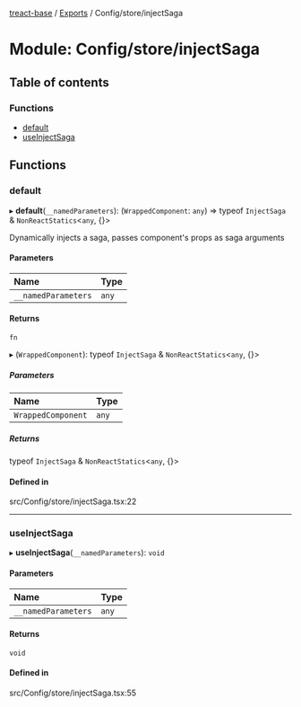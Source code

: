 [treact-base](../README.md) / [Exports](../modules.md) / Config/store/injectSaga

# Module: Config/store/injectSaga

## Table of contents

### Functions

- [default](Config_store_injectSaga.md#default)
- [useInjectSaga](Config_store_injectSaga.md#useinjectsaga)

## Functions

### default

▸ **default**(`__namedParameters`): (`WrappedComponent`: `any`) => typeof `InjectSaga` & `NonReactStatics`<`any`, {}\>

Dynamically injects a saga, passes component's props as saga arguments

#### Parameters

| Name | Type |
| :------ | :------ |
| `__namedParameters` | `any` |

#### Returns

`fn`

▸ (`WrappedComponent`): typeof `InjectSaga` & `NonReactStatics`<`any`, {}\>

##### Parameters

| Name | Type |
| :------ | :------ |
| `WrappedComponent` | `any` |

##### Returns

typeof `InjectSaga` & `NonReactStatics`<`any`, {}\>

#### Defined in

src/Config/store/injectSaga.tsx:22

___

### useInjectSaga

▸ **useInjectSaga**(`__namedParameters`): `void`

#### Parameters

| Name | Type |
| :------ | :------ |
| `__namedParameters` | `any` |

#### Returns

`void`

#### Defined in

src/Config/store/injectSaga.tsx:55
